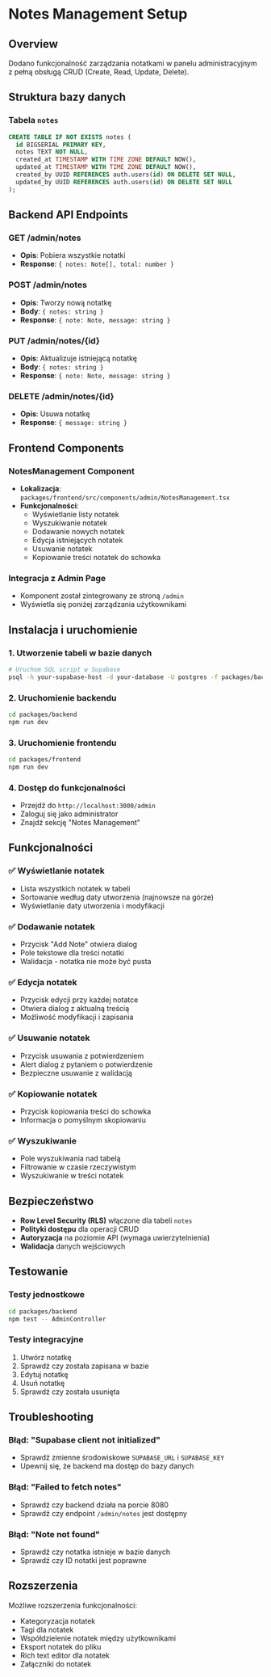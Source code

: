# Notes Management Setup

## Overview

Dodano funkcjonalność zarządzania notatkami w panelu administracyjnym z pełną obsługą CRUD (Create, Read, Update, Delete).

## Struktura bazy danych

### Tabela `notes`

```sql
CREATE TABLE IF NOT EXISTS notes (
  id BIGSERIAL PRIMARY KEY,
  notes TEXT NOT NULL,
  created_at TIMESTAMP WITH TIME ZONE DEFAULT NOW(),
  updated_at TIMESTAMP WITH TIME ZONE DEFAULT NOW(),
  created_by UUID REFERENCES auth.users(id) ON DELETE SET NULL,
  updated_by UUID REFERENCES auth.users(id) ON DELETE SET NULL
);
```

## Backend API Endpoints

### GET /admin/notes

- **Opis**: Pobiera wszystkie notatki
- **Response**: `{ notes: Note[], total: number }`

### POST /admin/notes

- **Opis**: Tworzy nową notatkę
- **Body**: `{ notes: string }`
- **Response**: `{ note: Note, message: string }`

### PUT /admin/notes/{id}

- **Opis**: Aktualizuje istniejącą notatkę
- **Body**: `{ notes: string }`
- **Response**: `{ note: Note, message: string }`

### DELETE /admin/notes/{id}

- **Opis**: Usuwa notatkę
- **Response**: `{ message: string }`

## Frontend Components

### NotesManagement Component

- **Lokalizacja**: `packages/frontend/src/components/admin/NotesManagement.tsx`
- **Funkcjonalności**:
  - Wyświetlanie listy notatek
  - Wyszukiwanie notatek
  - Dodawanie nowych notatek
  - Edycja istniejących notatek
  - Usuwanie notatek
  - Kopiowanie treści notatek do schowka

### Integracja z Admin Page

- Komponent został zintegrowany ze stroną `/admin`
- Wyświetla się poniżej zarządzania użytkownikami

## Instalacja i uruchomienie

### 1. Utworzenie tabeli w bazie danych

```bash
# Uruchom SQL script w Supabase
psql -h your-supabase-host -d your-database -U postgres -f packages/backend/sql/create_notes_table.sql
```

### 2. Uruchomienie backendu

```bash
cd packages/backend
npm run dev
```

### 3. Uruchomienie frontendu

```bash
cd packages/frontend
npm run dev
```

### 4. Dostęp do funkcjonalności

- Przejdź do `http://localhost:3000/admin`
- Zaloguj się jako administrator
- Znajdź sekcję "Notes Management"

## Funkcjonalności

### ✅ Wyświetlanie notatek

- Lista wszystkich notatek w tabeli
- Sortowanie według daty utworzenia (najnowsze na górze)
- Wyświetlanie daty utworzenia i modyfikacji

### ✅ Dodawanie notatek

- Przycisk "Add Note" otwiera dialog
- Pole tekstowe dla treści notatki
- Walidacja - notatka nie może być pusta

### ✅ Edycja notatek

- Przycisk edycji przy każdej notatce
- Otwiera dialog z aktualną treścią
- Możliwość modyfikacji i zapisania

### ✅ Usuwanie notatek

- Przycisk usuwania z potwierdzeniem
- Alert dialog z pytaniem o potwierdzenie
- Bezpieczne usuwanie z walidacją

### ✅ Kopiowanie notatek

- Przycisk kopiowania treści do schowka
- Informacja o pomyślnym skopiowaniu

### ✅ Wyszukiwanie

- Pole wyszukiwania nad tabelą
- Filtrowanie w czasie rzeczywistym
- Wyszukiwanie w treści notatek

## Bezpieczeństwo

- **Row Level Security (RLS)** włączone dla tabeli `notes`
- **Polityki dostępu** dla operacji CRUD
- **Autoryzacja** na poziomie API (wymaga uwierzytelnienia)
- **Walidacja** danych wejściowych

## Testowanie

### Testy jednostkowe

```bash
cd packages/backend
npm test -- AdminController
```

### Testy integracyjne

1. Utwórz notatkę
2. Sprawdź czy została zapisana w bazie
3. Edytuj notatkę
4. Usuń notatkę
5. Sprawdź czy została usunięta

## Troubleshooting

### Błąd: "Supabase client not initialized"

- Sprawdź zmienne środowiskowe `SUPABASE_URL` i `SUPABASE_KEY`
- Upewnij się, że backend ma dostęp do bazy danych

### Błąd: "Failed to fetch notes"

- Sprawdź czy backend działa na porcie 8080
- Sprawdź czy endpoint `/admin/notes` jest dostępny

### Błąd: "Note not found"

- Sprawdź czy notatka istnieje w bazie danych
- Sprawdź czy ID notatki jest poprawne

## Rozszerzenia

Możliwe rozszerzenia funkcjonalności:

- Kategoryzacja notatek
- Tagi dla notatek
- Współdzielenie notatek między użytkownikami
- Eksport notatek do pliku
- Rich text editor dla notatek
- Załączniki do notatek
